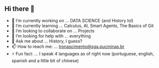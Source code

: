 ## Hi there 👋

- 🔭 I’m currently working on ... DATA SCIENCE (and History lol)
- 🌱 I’m currently learning ... Calculus, AI, Smart Agents, The Basics of Git
- 👯 I’m looking to collaborate on ... Projects
- 🤔 I’m looking for help with ... everything
- 💬 Ask me about ... History, I guess?
- 📫 How to reach me: ... lrpnascimento@sga.pucminas.br
- ⚡ Fun fact: ... I speak 4 languages as of right now (portuguese, english, spanish and a little bit of chinese)

